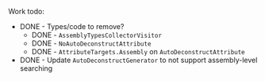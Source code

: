 Work todo:

* DONE - Types/code to remove?
    * DONE - `AssemblyTypesCollectorVisitor`
    * DONE - `NoAutoDeconstructAttribute`
    * DONE - `AttributeTargets.Assembly` on `AutoDeconstructAttribute`
* DONE - Update `AutoDeconstructGenerator` to not support assembly-level searching
